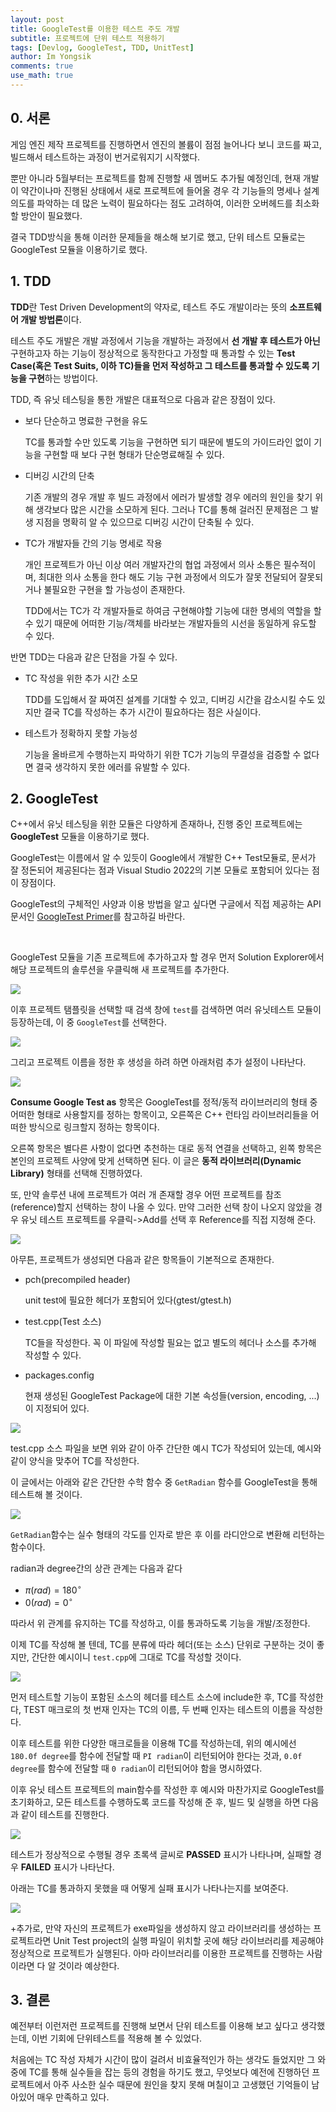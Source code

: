 ```yaml
---
layout: post
title: GoogleTest를 이용한 테스트 주도 개발
subtitle: 프로젝트에 단위 테스트 적용하기
tags: [Devlog, GoogleTest, TDD, UnitTest]
author: Im Yongsik
comments: true
use_math: true
---
```


## 0. 서론

게임 엔진 제작 프로젝트를 진행하면서 엔진의 볼륨이 점점 늘어나다 보니 코드를 짜고, 빌드해서 테스트하는 과정이 번거로워지기 시작했다.

뿐만 아니라 5월부터는 프로젝트를 함께 진행할 새 멤버도 추가될 예정인데, 현재 개발이 약간이나마 진행된 상태에서 새로 프로젝트에 들어올 경우 각 기능들의 명세나 설계 의도를 파악하는 데 많은 노력이 필요하다는 점도 고려하여, 이러한 오버헤드를 최소화할 방안이 필요했다.

결국 TDD방식을 통해 이러한 문제들을 해소해 보기로 했고, 단위 테스트 모듈로는 GoogleTest 모듈을 이용하기로 했다.

## 1. TDD

**TDD**란 Test Driven Development의 약자로, 테스트 주도 개발이라는 뜻의 **소프트웨어 개발 방법론**이다.

테스트 주도 개발은 개발 과정에서 기능을 개발하는 과정에서 **선 개발 후 테스트가 아닌** 구현하고자 하는 기능이 정상적으로 동작한다고 가정할 때 통과할 수 있는 **Test Case(혹은 Test Suits, 이하 TC)들을 먼저 작성하고 그 테스트를 통과할 수 있도록 기능을 구현**하는 방법이다.

TDD, 즉 유닛 테스팅을 통한 개발은 대표적으로 다음과 같은 장점이 있다.

* 보다 단순하고 명료한 구현을 유도

  TC를 통과할 수만 있도록 기능을 구현하면 되기 때문에 별도의 가이드라인 없이 기능을 구현할 때 보다 구현 형태가 단순명료해질 수 있다.

* 디버깅 시간의 단축

  기존 개발의 경우 개발 후 빌드 과정에서 에러가 발생할 경우 에러의 원인을 찾기 위해 생각보다 많은 시간을 소모하게 된다. 그러나 TC를 통해 걸러진 문제점은 그 발생 지점을 명확히 알 수 있으므로 디버깅 시간이 단축될 수 있다.
  
* TC가 개발자들 간의 기능 명세로 작용

  개인 프로젝트가 아닌 이상 여러 개발자간의 협업 과정에서 의사 소통은 필수적이며, 최대한 의사 소통을 한다 해도 기능 구현 과정에서 의도가 잘못 전달되어 잘못되거나 불필요한 구현을 할 가능성이 존재한다.

  TDD에서는 TC가 각 개발자들로 하여금 구현해야할 기능에 대한 명세의 역할을 할 수 있기 때문에 어떠한 기능/객체를 바라보는 개발자들의 시선을 동일하게 유도할 수 있다.

반면 TDD는 다음과 같은 단점을 가질 수 있다.

* TC 작성을 위한 추가 시간 소모

  TDD를 도입해서 잘 짜여진 설계를 기대할 수 있고, 디버깅 시간을 감소시킬 수도 있지만 결국 TC를 작성하는 추가 시간이 필요하다는 점은 사실이다.

* 테스트가 정확하지 못할 가능성

  기능을 올바르게 수행하는지 파악하기 위한 TC가 기능의 무결성을 검증할 수 없다면 결국 생각하지 못한 에러를 유발할 수 있다.

## 2. GoogleTest

C++에서 유닛 테스팅을 위한 모듈은 다양하게 존재하나, 진행 중인 프로젝트에는 **GoogleTest** 모듈을 이용하기로 했다.

GoogleTest는 이름에서 알 수 있듯이 Google에서 개발한 C++ Test모듈로, 문서가 잘 정돈되어 제공된다는 점과 Visual Studio 2022의 기본 모듈로 포함되어 있다는 점이 장점이다.  

GoogleTest의 구체적인 사양과 이용 방법을 알고 싶다면 구글에서 직접 제공하는 API문서인 [GoogleTest Primer](http://google.github.io/googletest/primer.html)를 참고하길 바란다.

<br>

GoogleTest 모듈을 기존 프로젝트에 추가하고자 할 경우 먼저 Solution Explorer에서 해당 프로젝트의 솔루션을 우클릭해 새 프로젝트를 추가한다.

![]({{site.baseurl}}/assets/img/posts/2022-04-18/TDD-on-project/img02.jpg)

이후 프로젝트 탬플릿을 선택할 때 검색 창에 `test`를 검색하면 여러 유닛테스트 모듈이 등장하는데, 이 중 `GoogleTest`를 선택한다.

![]({{site.baseurl}}/assets/img/posts/2022-04-18/TDD-on-project/img03.jpg)

그리고 프로젝트 이름을 정한 후 생성을 하려 하면 아래처럼 추가 설정이 나타난다.

![]({{site.baseurl}}/assets/img/posts/2022-04-18/TDD-on-project/img04.jpg)

**Consume Google Test as** 항목은 GoogleTest를 정적/동적 라이브러리의 형태 중 어떠한 형태로 사용할지를 정하는 항목이고, 오른쪽은 C++ 런타임 라이브러리들을 어떠한 방식으로 링크할지 정하는 항목이다.

오른쪽 항목은 별다른 사항이 없다면 추천하는 대로 동적 연결을 선택하고, 왼쪽 항목은 본인의 프로젝트 사양에 맞게 선택하면 된다. 이 글은 **동적 라이브러리(Dynamic Library)** 형태를 선택해 진행하였다.

또, 만약 솔루션 내에 프로젝트가 여러 개 존재할 경우 어떤 프로젝트를 참조(reference)할지 선택하는 창이 나올 수 있다. 만약 그러한 선택 창이 나오지 않았을 경우 유닛 테스트 프로젝트를 우클릭->Add를 선택 후 Reference를 직접 지정해 준다.

![]({{site.baseurl}}/assets/img/posts/2022-04-18/TDD-on-project/img11.jpg)

아무튼, 프로젝트가 생성되면 다음과 같은 항목들이 기본적으로 존재한다.

* pch(precompiled header) 

  unit test에 필요한 헤더가 포함되어 있다(gtest/gtest.h)

* test.cpp(Test 소스) 

  TC들을 작성한다. 꼭 이 파일에 작성할 필요는 없고 별도의 헤더나 소스를 추가해 작성할 수 있다.

* packages.config

  현재 생성된 GoogleTest Package에 대한 기본 속성들(version, encoding, ...)이 지정되어 있다.

![]({{site.baseurl}}/assets/img/posts/2022-04-18/TDD-on-project/img05.jpg)

test.cpp 소스 파일을 보면 위와 같이 아주 간단한 예시 TC가 작성되어 있는데, 예시와 같이 양식을 맞추어 TC를 작성한다.

이 글에서는 아래와 같은 간단한 수학 함수 중 `GetRadian` 함수를 GoogleTest을 통해 테스트해 볼 것이다.

![]({{site.baseurl}}/assets/img/posts/2022-04-18/TDD-on-project/img01.jpg)

`GetRadian`함수는 실수 형태의 각도를 인자로 받은 후 이를 라디안으로 변환해 리턴하는 함수이다.

radian과 degree간의 상관 관계는 다음과 같다

* $\pi(rad) = 180^{\circ}$
* $0(rad) = 0^{\circ}$

따라서 위 관계를 유지하는 TC를 작성하고, 이를 통과하도록 기능을 개발/조정한다.

이제 TC를 작성해 볼 텐데, TC를 분류에 따라 헤더(또는 소스) 단위로 구분하는 것이 좋지만, 간단한 예시이니 `test.cpp`에 그대로 TC를 작성할 것이다.

![]({{site.baseurl}}/assets/img/posts/2022-04-18/TDD-on-project/img08.jpg)

먼저 테스트할 기능이 포함된 소스의 헤더를 테스트 소스에 include한 후, TC를 작성한다, TEST 매크로의 첫 번재 인자는 TC의 이름, 두 번째 인자는 테스트의 이름을 작성한다.

이후 테스트를 위한 다양한 매크로들을 이용해 TC를 작성하는데, 위의 예시에선 `180.0f degree`를 함수에 전달할 때 `PI radian`이 리턴되어야 한다는 것과, `0.0f degree`를 함수에 전달할 때 `0 radian`이 리턴되어야 함을 명시하였다. 

이후 유닛 테스트 프로젝트의 main함수를 작성한 후 예시와 마찬가지로 GoogleTest를 초기화하고, 모든 테스트를 수행하도록 코드를 작성해 준 후, 빌드 및 실행을 하면 다음과 같이 테스트를 진행한다.

![]({{site.baseurl}}/assets/img/posts/2022-04-18/TDD-on-project/img09.jpg)

테스트가 정상적으로 수행될 경우 초록색 글씨로 **PASSED** 표시가 나타나며, 실패할 경우 **FAILED** 표시가 나타난다.

아래는 TC를 통과하지 못했을 때 어떻게 실패 표시가 나타나는지를 보여준다.

![]({{site.baseurl}}/assets/img/posts/2022-04-18/TDD-on-project/img10.jpg)

+추가로, 만약 자신의 프로젝트가 exe파일을 생성하지 않고 라이브러리를 생성하는 프로젝트라면 Unit Test project의 실행 파일이 위치할 곳에 해당 라이브러리를 제공해야 정상적으로 프로젝트가 실행된다. 아마 라이브러리를 이용한 프로젝트를 진행하는 사람이라면 다 알 것이라 예상한다.

## 3. 결론

예전부터 이런저런 프로젝트를 진행해 보면서 단위 테스트를 이용해 보고 싶다고 생각했는데, 이번 기회에 단위테스트를 적용해 볼 수 있었다.   



처음에는 TC 작성 자체가 시간이 많이 걸려서 비효율적인가 하는 생각도 들었지만 그 와중에 TC를 통해 실수들을 잡는 등의 경험을 하기도 했고, 무엇보다 예전에 진행하던 프로젝트에서 아주 사소한 실수 때문에 원인을 찾지 못해 며칠이고 고생했던 기억들이 남아있어 매우 만족하고 있다.

